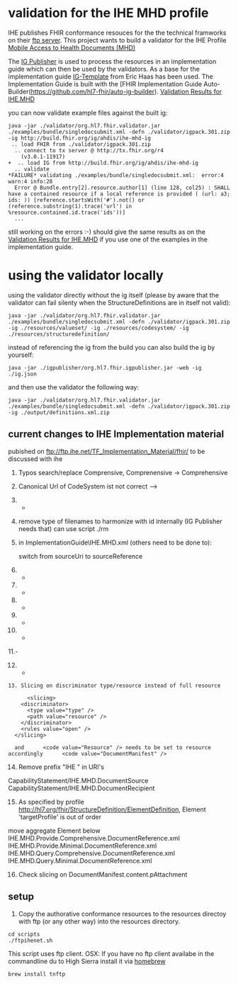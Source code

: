 # validation for the IHE MHD profile

IHE publishes FHIR conformance resouces for the the technical framworks on their [ftp server](ftp://ftp.ihe.net/TF_Implementation_Material/fhir/).
This project wants to build a validator for the IHE Profile [Mobile Access to Health Documents (MHD)](https://www.ihe.net/uploadedFiles/Documents/ITI/IHE_ITI_Suppl_MHD.pdf)

The [IG Publisher](http://wiki.hl7.org/index.php?title=IG_Publisher_Documentation) is used to process the resources in an implementation guide which can then be used by the validators. As a base for the implementation guide [IG-Template](https://github.com/Healthedata1) from Eric Haas has been used. The Implementation Guide is built with the [FHIR Implementation Guide Auto-Builder(https://github.com/hl7-fhir/auto-ig-builder). [Validation Results for IHE.MHD](http://build.fhir.org/ig/ahdis/ihe-mhd-ig/qa.htm)

you can now validate example files against the built ig:
```
java -jar ./validator/org.hl7.fhir.validator.jar ./examples/bundle/singledocsubmit.xml -defn ./validator/igpack.301.zip -ig http://build.fhir.org/ig/ahdis/ihe-mhd-ig
 .. load FHIR from ./validator/igpack.301.zip
  .. connect to tx server @ http://tx.fhir.org/r4
    (v3.0.1-11917)
+  .. load IG from http://build.fhir.org/ig/ahdis/ihe-mhd-ig
  .. validate
*FAILURE* validating ./examples/bundle/singledocsubmit.xml:  error:4 warn:4 info:28
  Error @ Bundle.entry[2].resource.author[1] (line 128, col25) : SHALL have a contained resource if a local reference is provided ( (url: a3; ids: )) [reference.startsWith('#').not() or (reference.substring(1).trace('url') in %resource.contained.id.trace('ids'))]
  ...
```
still working on the errors :-) should give the same results as on the [Validation Results for IHE.MHD](http://build.fhir.org/ig/ahdis/ihe-mhd-ig/qa.htm) if you use one of the examples in the implementation guide.

# using the validator locally

using the validator directly without the ig itself (please by aware that the validator can fail silenty when the StructureDefinitions are in itself not valid):

```
java -jar ./validator/org.hl7.fhir.validator.jar ./examples/bundle/singledocsubmit.xml -defn ./validator/igpack.301.zip -ig ./resources/valueset/ -ig ./resources/codesystem/ -ig ./resources/structuredefinition/
```

instead of referencing the ig from the build you can also build the ig by yourself:

```
java -jar ./igpublisher/org.hl7.fhir.igpublisher.jar -web -ig ./ig.json
```
and then use the validator the following way:

```
java -jar ./validator/org.hl7.fhir.validator.jar ./examples/bundle/singledocsubmit.xml -defn ./validator/igpack.301.zip -ig ./output/definitions.xml.zip 
```

## current changes to IHE Implementation material 

pubished on ftp://ftp.ihe.net/TF_Implementation_Material/fhir/ to be discussed with ihe





1. Typos search/replace Comprensive, Comprenensive -> Comprehensive

2. Canonical Url of CodeSystem ist not correct
	<url value="http://ihe.net/fhir/ValueSet/IHE.FormatCode.codesystem"/>
    --> 
	<url value="http://ihe.net/fhir/CodeSystem/IHE.formatcode.cs"/>

3. -
4. remove type of filenames to harmonize with id internally (IG Publisher needs that)
   can use script ./rm

5. in ImplementationGuide\IHE.MHD.xml (others need to be done to):

    switch from sourceUri to sourceReference

6.  -

7. -
8. -
9. -
10. -
11.-
 

12.  -

    13. Slicing on discriminator type/resource instead of full resource

          <slicing>
        <discriminator>
          <type value="type" />
          <path value="resource" />
        </discriminator>
        <rules value="open" />
      </slicing>

      and      <code value="Resource" /> needs to be set to resource accordingly      <code value="DocumentManifest" />


14. Remove prefix "IHE " in URI's 

CapabilityStatement/IHE.MHD.DocumentSource
CapabilityStatement/IHE.MHD.DocumentRecipient

15. As specified by profile http://hl7.org/fhir/StructureDefinition/ElementDefinition, 
Element 'targetProfile' is out of order

move aggregate Element below
IHE.MHD.Provide.Comprehensive.DocumentReference.xml
IHE.MHD.Provide.Minimal.DocumentReference.xml
IHE.MHD.Query.Comprehensive.DocumentReference.xml
IHE.MHD.Query.Minimal.DocumentReference.xml

16. Check slicing on DocumentManifest.content.pAttachment

## setup

1. Copy the authorative conformance resources to the resources directoy with ftp (or any other way) into
the resources directory.

```
cd scripts
./ftpihenet.sh
```
This script uses ftp client. OSX: If you have no ftp client availabe in the commandline du to High Sierra install it via [homebrew](https://apple.stackexchange.com/questions/299758/how-to-get-bsd-ftp-and-telnet-back-in-10-13-high-sierra)

```
brew install tnftp
```
